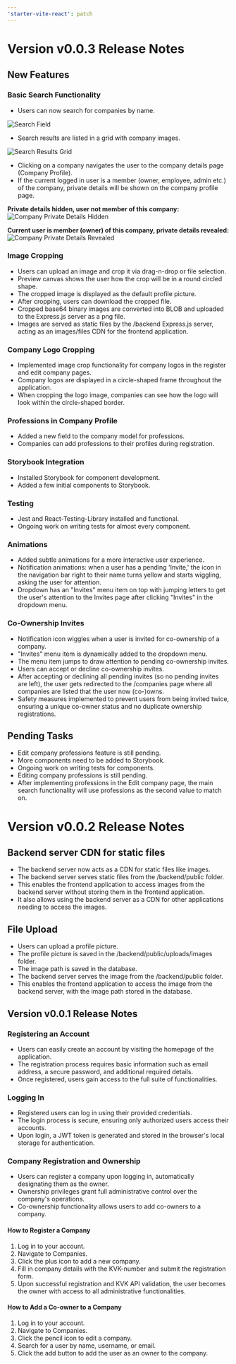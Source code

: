 ```yaml
---
'starter-vite-react': patch
---
```


# Version v0.0.3 Release Notes

## New Features

### Basic Search Functionality
- Users can now search for companies by name.

![Search Field](https://github.com/ThomPoppins/MERN_STACK_PROJ./blob/dev/screenshots/lifeguard001-search-for-lifeguard.png?raw=true)

- Search results are listed in a grid with company images.

![Search Results Grid](https://github.com/ThomPoppins/MERN_STACK_PROJ./blob/dev/screenshots/lifeguard002-search-results.png?raw=true)

- Clicking on a company navigates the user to the company details page (Company Profile).
- If the current logged in user is a member (owner, employee, admin etc.) of the company, private details will be shown on the company profile page.

**Private details hidden, user not member of this company:**
![Company Private Details Hidden](https://github.com/ThomPoppins/MERN_STACK_PROJ./blob/dev/screenshots/lifeguard003-company-profile-details-with-private-details-hidden-for-general-user-who-is-not-member-of-company.png?raw=true)

**Current user is member (owner) of this company, private details revealed:**
![Company Private Details Revealed](https://github.com/ThomPoppins/MERN_STACK_PROJ./blob/dev/screenshots/lifeguard004-private-details-show-because-logged-in-user-is-member.png?raw=true)




### Image Cropping
- Users can upload an image and crop it via drag-n-drop or file selection.
- Preview canvas shows the user how the crop will be in a round circled shape.
- The cropped image is displayed as the default profile picture.
- After cropping, users can download the cropped file.
- Cropped base64 binary images are converted into BLOB and uploaded to the Express.js server as a png file.
- Images are served as static files by the /backend Express.js server, acting as an images/files CDN for the frontend application.

### Company Logo Cropping
- Implemented image crop functionality for company logos in the register and edit company pages.
- Company logos are displayed in a circle-shaped frame throughout the application.
- When cropping the logo image, companies can see how the logo will look within the circle-shaped border.

### Professions in Company Profile
- Added a new field to the company model for professions.
- Companies can add professions to their profiles during registration.

### Storybook Integration
- Installed Storybook for component development.
- Added a few initial components to Storybook.

### Testing
- Jest and React-Testing-Library installed and functional.
- Ongoing work on writing tests for almost every component.

### Animations
- Added subtle animations for a more interactive user experience.
- Notification animations: when a user has a pending 'Invite,' the icon in the navigation bar right to their name turns yellow and starts wiggling, asking the user for attention.
- Dropdown has an "Invites" menu item on top with jumping letters to get the user's attention to the Invites page after clicking "Invites" in the dropdown menu.

### Co-Ownership Invites
- Notification icon wiggles when a user is invited for co-ownership of a company.
- "Invites" menu item is dynamically added to the dropdown menu.
- The menu item jumps to draw attention to pending co-ownership invites.
- Users can accept or decline co-ownership invites.
- After accepting or declining all pending invites (so no pending invites are left), the user gets redirected to the /companies page where all companies are listed that the user now (co-)owns.
- Safety measures implemented to prevent users from being invited twice, ensuring a unique co-owner status and no duplicate ownership registrations.

## Pending Tasks
- Edit company professions feature is still pending.
- More components need to be added to Storybook.
- Ongoing work on writing tests for components.
- Editing company professions is still pending.
- After implementing professions in the Edit company page, the main search functionality will use professions as the second value to match on.

# Version v0.0.2 Release Notes

## Backend server CDN for static files
- The backend server now acts as a CDN for static files like images.
- The backend server serves static files from the /backend/public folder.
- This enables the frontend application to access images from the backend server without storing them in the frontend application.
- It also allows using the backend server as a CDN for other applications needing to access the images.

## File Upload
- Users can upload a profile picture.
- The profile picture is saved in the /backend/public/uploads/images folder.
- The image path is saved in the database.
- The backend server serves the image from the /backend/public folder.
- This enables the frontend application to access the image from the backend server, with the image path stored in the database.

## Version v0.0.1 Release Notes

### Registering an Account
- Users can easily create an account by visiting the homepage of the application.
- The registration process requires basic information such as email address, a secure password, and additional required details.
- Once registered, users gain access to the full suite of functionalities.

### Logging In
- Registered users can log in using their provided credentials.
- The login process is secure, ensuring only authorized users access their accounts.
- Upon login, a JWT token is generated and stored in the browser's local storage for authentication.

### Company Registration and Ownership
- Users can register a company upon logging in, automatically designating them as the owner.
- Ownership privileges grant full administrative control over the company's operations.
- Co-ownership functionality allows users to add co-owners to a company.

#### How to Register a Company
1. Log in to your account.
2. Navigate to Companies.
3. Click the plus icon to add a new company.
4. Fill in company details with the KVK-number and submit the registration form.
5. Upon successful registration and KVK API validation, the user becomes the owner with access to all administrative functionalities.

#### How to Add a Co-owner to a Company
1. Log in to your account.
2. Navigate to Companies.
3. Click the pencil icon to edit a company.
4. Search for a user by name, username, or email.
5. Click the add button to add the user as an owner to the company.
